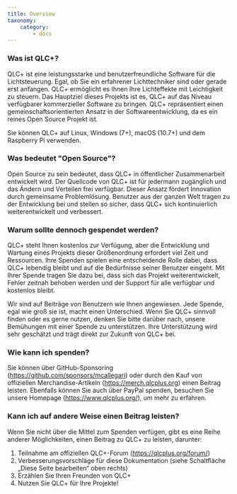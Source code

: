 ```yaml
---
title: Overview
taxonomy:
    category:
        - docs
---
```

### Was ist QLC+?

QLC+ ist eine leistungsstarke und benutzerfreundliche Software für die Lichtsteuerung. Egal, ob Sie ein erfahrener Lichttechniker sind oder gerade erst anfangen. QLC+ ermöglicht es Ihnen Ihre Lichteffekte mit Leichtigkeit zu steuern. Das Hauptziel dieses Projekts ist es, QLC+ auf das Niveau verfügbarer kommerzieller Software zu bringen. QLC+ repräsentiert einen gemeinschaftsorientierten Ansatz in der Softwareentwicklung, da es ein reines Open Source Projekt ist.

Sie können QLC+ auf Linux, Windows (7+), macOS (10.7+) und dem Raspberry Pi verwenden.

### Was bedeutet "Open Source"?
Open Source zu sein bedeutet, dass QLC+ in öffentlicher Zusammenarbeit entwickelt wird. Der Quellcode von QLC+ ist für jedermann zugänglich und das Ändern und Verteilen frei verfügbar. Dieser Ansatz fördert Innovation durch gemeinsame Problemlösung. Benutzer aus der ganzen Welt tragen zu der Entwicklung bei und stellen so sicher, dass QLC+ sich kontinuierlich weiterentwickelt und verbessert.

### Warum sollte dennoch gespendet werden?
QLC+ steht Ihnen kostenlos zur Verfügung, aber die Entwicklung und Wartung eines Projekts dieser Größenordnung erfordert viel Zeit und Ressourcen. Ihre Spenden spielen eine entscheidende Rolle dabei, dass QLC+ lebendig bleibt und auf die Bedürfnisse seiner Benutzer eingeht. Mit Ihrer Spende tragen Sie dazu bei, dass sich das Projekt weiterentwickelt, Fehler zeitnah behoben werden und der Support für alle verfügbar und kostenlos bleibt.

Wir sind auf Beiträge von Benutzern wie Ihnen angewiesen. Jede Spende, egal wie groß sie ist, macht einen Unterschied. Wenn Sie QLC+ sinnvoll finden oder es gerne nutzen, denken Sie bitte darüber nach, unsere Bemühungen mit einer Spende zu unterstützen. Ihre Unterstützung wird sehr geschätzt und trägt direkt zur Zukunft von QLC+ bei.

### Wie kann ich spenden?

Sie können über GitHub-Sponsoring (https://github.com/sponsors/mcallegari) oder durch den Kauf von offiziellen Merchandise-Artikeln (https://merch.qlcplus.org) einen Beitrag leisten. Ebenfalls können Sie auch über PayPal spenden, besuchen Sie unsere Homepage (https://www.qlcplus.org/), um mehr zu erfahren.

### Kann ich auf andere Weise einen Beitrag leisten?

Wenn Sie nicht über die Mittel zum Spenden verfügen, gibt es eine Reihe anderer Möglichkeiten, einen Beitrag zu QLC+ zu leisten, darunter:
1. Teilnahme am offiziellen QLC+-Forum (https://qlcplus.org/forum/)
2. Verbesserungsvorschläge für diese Dokumentation (siehe Schaltfläche „Diese Seite bearbeiten“ oben rechts)
3. Erzählen Sie Ihren Freunden von QLC+
4. Nutzen Sie QLC+ für Ihre Projekte!